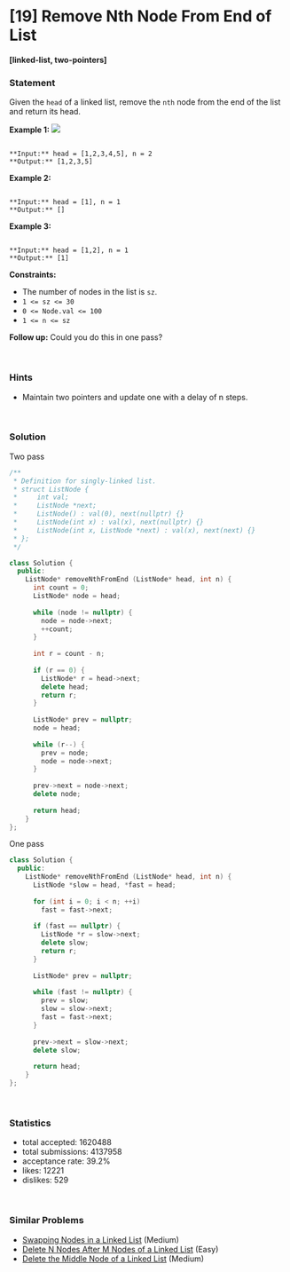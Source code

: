 # [19] Remove Nth Node From End of List

**[linked-list, two-pointers]**

### Statement

Given the `head` of a linked list, remove the `nth` node from the end of the list and return its head.


**Example 1:**
![](https://assets.leetcode.com/uploads/2020/10/03/remove_ex1.jpg)

```

**Input:** head = [1,2,3,4,5], n = 2
**Output:** [1,2,3,5]

```

**Example 2:**

```

**Input:** head = [1], n = 1
**Output:** []

```

**Example 3:**

```

**Input:** head = [1,2], n = 1
**Output:** [1]

```

**Constraints:**
* The number of nodes in the list is `sz`.
* `1 <= sz <= 30`
* `0 <= Node.val <= 100`
* `1 <= n <= sz`


**Follow up:** Could you do this in one pass?

<br>

### Hints

- Maintain two pointers and update one with a delay of n steps.

<br>

### Solution

Two pass

```cpp
/**
 * Definition for singly-linked list.
 * struct ListNode {
 *     int val;
 *     ListNode *next;
 *     ListNode() : val(0), next(nullptr) {}
 *     ListNode(int x) : val(x), next(nullptr) {}
 *     ListNode(int x, ListNode *next) : val(x), next(next) {}
 * };
 */

class Solution {
  public:
    ListNode* removeNthFromEnd (ListNode* head, int n) {
      int count = 0;
      ListNode* node = head;
      
      while (node != nullptr) {
        node = node->next;
        ++count;
      }
      
      int r = count - n;
      
      if (r == 0) {
        ListNode* r = head->next;
        delete head;
        return r;
      }
      
      ListNode* prev = nullptr;
      node = head;
      
      while (r--) {
        prev = node;
        node = node->next;
      }
      
      prev->next = node->next;
      delete node;
      
      return head;
    }
};
```

One pass

```cpp
class Solution {
  public:
    ListNode* removeNthFromEnd (ListNode* head, int n) {
      ListNode *slow = head, *fast = head;
      
      for (int i = 0; i < n; ++i)
        fast = fast->next;
      
      if (fast == nullptr) {
        ListNode *r = slow->next;
        delete slow;
        return r;
      }
      
      ListNode* prev = nullptr;
      
      while (fast != nullptr) {
        prev = slow;
        slow = slow->next;
        fast = fast->next;
      }
      
      prev->next = slow->next;
      delete slow;
      
      return head;
    }
};
```

<br>

### Statistics

- total accepted: 1620488
- total submissions: 4137958
- acceptance rate: 39.2%
- likes: 12221
- dislikes: 529

<br>

### Similar Problems

- [Swapping Nodes in a Linked List](https://leetcode.com/problems/swapping-nodes-in-a-linked-list) (Medium)
- [Delete N Nodes After M Nodes of a Linked List](https://leetcode.com/problems/delete-n-nodes-after-m-nodes-of-a-linked-list) (Easy)
- [Delete the Middle Node of a Linked List](https://leetcode.com/problems/delete-the-middle-node-of-a-linked-list) (Medium)
